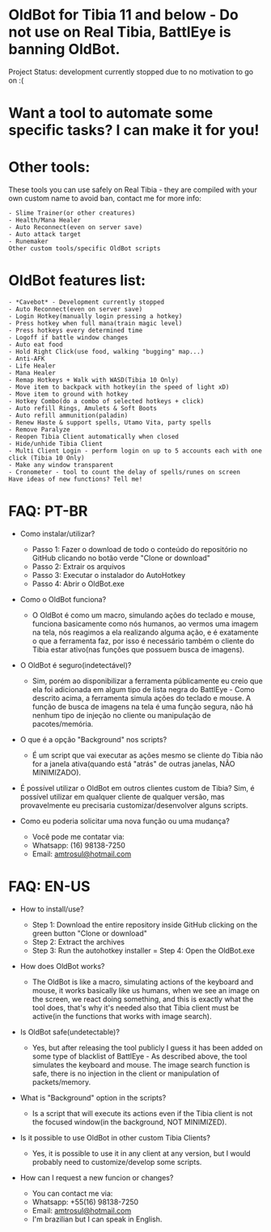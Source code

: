 # OldBot for Tibia 11 and below - Do not use on Real Tibia, BattlEye is banning OldBot.
Project Status: development currently stopped due to no motivation to go on :(
# Want a tool to automate some specific tasks? I can make it for you!

# Other tools:
These tools you can use safely on Real Tibia - they are compiled with your own custom name to avoid ban, contact me for more info:

    - Slime Trainer(or other creatures)
    - Health/Mana Healer
    - Auto Reconnect(even on server save)
    - Auto attack target
    - Runemaker
    Other custom tools/specific OldBot scripts
    
# OldBot features list:

    - *Cavebot* - Development currently stopped
    - Auto Reconnect(even on server save)
    - Login Hotkey(manually login pressing a hotkey)
    - Press hotkey when full mana(train magic level)
    - Press hotkeys every determined time
    - Logoff if battle window changes
    - Auto eat food
    - Hold Right Click(use food, walking "bugging" map...)
    - Anti-AFK
    - Life Healer
    - Mana Healer
    - Remap Hotkeys + Walk with WASD(Tibia 10 Only)
    - Move item to backpack with hotkey(in the speed of light xD)
    - Move item to ground with hotkey
    - Hotkey Combo(do a combo of selected hotkeys + click)
    - Auto refill Rings, Amulets & Soft Boots
    - Auto refill ammunition(paladin)
    - Renew Haste & support spells, Utamo Vita, party spells
    - Remove Paralyze
    - Reopen Tibia Client automatically when closed
    - Hide/unhide Tibia Client
    - Multi Client Login - perform login on up to 5 accounts each with one click (Tibia 10 Only)
    - Make any window transparent
    - Cronometer - tool to count the delay of spells/runes on screen 
    Have ideas of new functions? Tell me!
    


# FAQ: PT-BR

- Como instalar/utilizar?
    - Passo 1: Fazer o download de todo o conteúdo do repositório no GitHub clicando no botão verde "Clone or download"
    - Passo 2: Extrair os arquivos 
    - Passo 3: Executar o instalador do AutoHotkey
    - Passo 4: Abrir o OldBot.exe

- Como o OldBot funciona?
    - O OldBot é como um macro, simulando ações do teclado e mouse, funciona basicamente como nós humanos, ao vermos uma imagem na tela, nós reagimos a ela realizando alguma ação, e é exatamente o que a ferramenta faz, por isso é necessário também o cliente do Tibia estar ativo(nas funções que possuem busca de imagens).

- O OldBot é seguro(indetectável)?
    - Sim, porém ao disponibilizar a ferramenta públicamente eu creio que ela foi adicionada em algum tipo de lista negra do BattlEye - Como descrito acima, a ferramenta simula ações do teclado e mouse. A função de busca de imagens na tela é uma função segura, nâo há nenhum tipo de injeção no cliente ou manipulação de pacotes/memória.

- O que é a opção "Background" nos scripts?
    - É um script que vai executar as ações mesmo se cliente do Tibia não for a janela ativa(quando está "atrás" de outras janelas, NÃO MINIMIZADO).

- É possível utilizar o OldBot em outros clientes custom de Tibia?
    Sim, é possível utilizar em qualquer cliente de qualquer versão, mas provavelmente eu precisaria customizar/desenvolver alguns scripts.

- Como eu poderia solicitar uma nova função ou uma mudança?
    - Você pode me contatar via:
    - Whatsapp: (16) 98138-7250
    - Email: amtrosul@hotmail.com

# FAQ: EN-US

- How to install/use?
    - Step 1: Download the entire repository inside GitHub clicking on the green button "Clone or download"
    - Step 2: Extract the archives
    - Step 3: Run the autohotkey installer
    = Step 4: Open the OldBot.exe

- How does OldBot works?
    - The OldBot is like a macro, simulating actions of the keyboard and mouse, it works basically like us humans, when we see an image on the screen, we react doing something, and this is exactly what the tool does, that's why it's needed also that Tibia client must be active(in the functions that works with image search).

- Is OldBot safe(undetectable)?
    - Yes, but after releasing the tool publicly I guess it has been added on some type of blacklist of BattlEye - As described above, the tool simulates the keyboard and mouse. The image search function is safe, there is no injection in the client or manipulation of packets/memory.

- What is "Background" option in the scripts?
    - Is a script that will execute its actions even if the Tibia client is not the focused window(in the background, NOT MINIMIZED).

- Is it possible to use OldBot in other custom Tibia Clients?
    - Yes, it is possible to use it in any client at any version, but I would probably need to customize/develop some scripts.

- How can I request a new funcion or changes?
    - You can contact me via:
    - Whatsapp: +55(16) 98138-7250 
    - Email: amtrosul@hotmail.com
    - I'm brazilian but I can speak in English.
    
 
